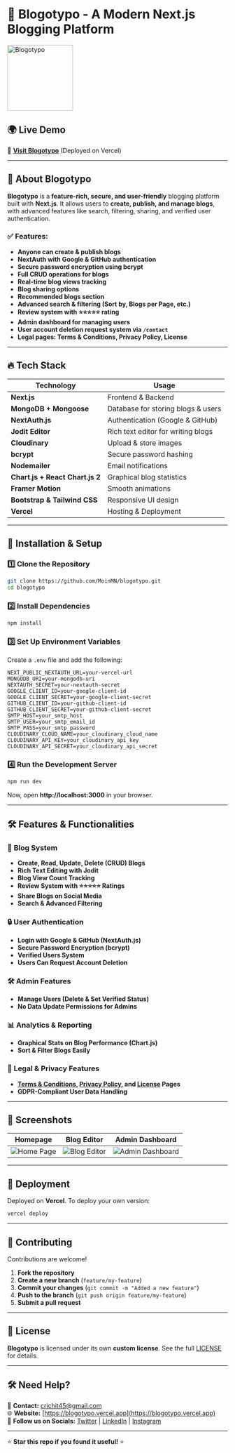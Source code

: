 # 🚀 Blogotypo - A Modern Next.js Blogging Platform

<img src="https://blogotypo.vercel.app/assets/images/favicon.jpg" alt="Blogotypo" width="150" height="150">

## 🌍 Live Demo

🔗 **[Visit Blogotypo](https://blogotypo.vercel.app)** (Deployed on Vercel)

---

## 📖 About Blogotypo

**Blogotypo** is a **feature-rich, secure, and user-friendly** blogging platform built with **Next.js**. It allows users to **create, publish, and manage blogs**, with advanced features like search, filtering, sharing, and verified user authentication.

### ✅ Features:

- **Anyone can create & publish blogs**
- **NextAuth with Google & GitHub authentication**
- **Secure password encryption using bcrypt**
- **Full CRUD operations for blogs**
- **Real-time blog views tracking**
- **Blog sharing options**
- **Recommended blogs section**
- **Advanced search & filtering (Sort by, Blogs per Page, etc.)**
- **Review system with ⭐⭐⭐⭐⭐ rating**
- **Admin dashboard for managing users**
- **User account deletion request system via `/contact`**
- **Legal pages: Terms & Conditions, Privacy Policy, License**

---

## 🔥 Tech Stack

| **Technology**                  | **Usage**                          |
| ------------------------------- | ---------------------------------- |
| **Next.js**                     | Frontend & Backend                 |
| **MongoDB + Mongoose**          | Database for storing blogs & users |
| **NextAuth.js**                 | Authentication (Google & GitHub)   |
| **Jodit Editor**                | Rich text editor for writing blogs |
| **Cloudinary**                  | Upload & store images              |
| **bcrypt**                      | Secure password hashing            |
| **Nodemailer**                  | Email notifications                |
| **Chart.js + React Chart.js 2** | Graphical blog statistics          |
| **Framer Motion**               | Smooth animations                  |
| **Bootstrap & Tailwind CSS**    | Responsive UI design               |
| **Vercel**                      | Hosting & Deployment               |

---

## 🚀 Installation & Setup

### **1️⃣ Clone the Repository**

```bash
git clone https://github.com/MoinMN/blogotypo.git
cd blogotypo
```

### **2️⃣ Install Dependencies**

```bash
npm install
```

### **3️⃣ Set Up Environment Variables**

Create a `.env` file and add the following:

```env
NEXT_PUBLIC_NEXTAUTH_URL=your-vercel-url
MONGODB_URI=your-mongodb-uri
NEXTAUTH_SECRET=your-nextauth-secret
GOOGLE_CLIENT_ID=your-google-client-id
GOOGLE_CLIENT_SECRET=your-google-client-secret
GITHUB_CLIENT_ID=your-github-client-id
GITHUB_CLIENT_SECRET=your-github-client-secret
SMTP_HOST=your_smtp_host
SMTP_USER=your_smtp_email_id
SMTP_PASS=your_smtp_password
CLOUDINARY_CLOUD_NAME=your_cloudinary_cloud_name
CLOUDINARY_API_KEY=your_cloudinary_api_key
CLOUDINARY_API_SECRET=your_cloudinary_api_secret
```

### **4️⃣ Run the Development Server**

```bash
npm run dev
```

Now, open **http://localhost:3000** in your browser.

---

## 🛠 Features & Functionalities

### 📝 **Blog System**

- **Create, Read, Update, Delete (CRUD) Blogs**
- **Rich Text Editing with Jodit**
- **Blog View Count Tracking**
- **Review System with ⭐⭐⭐⭐⭐ Ratings**
- **Share Blogs on Social Media**
- **Search & Advanced Filtering**

### 🔒 **User Authentication**

- **Login with Google & GitHub (NextAuth.js)**
- **Secure Password Encryption (bcrypt)**
- **Verified Users System**
- **Users Can Request Account Deletion**

### 🛠 **Admin Features**

- **Manage Users (Delete & Set Verified Status)**
- **No Data Update Permissions for Admins**

### 📊 **Analytics & Reporting**

- **Graphical Stats on Blog Performance (Chart.js)**
- **Sort & Filter Blogs Easily**

### 📜 **Legal & Privacy Features**

- **[Terms & Conditions](https://blogotypo.vercel.app/view/docs/term-and-conditions), [Privacy Policy](https://blogotypo.vercel.app/view/docs/privacy-policy), and [License](https://blogotypo.vercel.app/view/docs/license) Pages**
- **GDPR-Compliant User Data Handling**

---

## 🎨 Screenshots

| **Homepage**                                         | **Blog Editor**                                          | **Admin Dashboard**                                        |
| ---------------------------------------------------- | -------------------------------------------------------- | ---------------------------------------------------------- |
| ![Home Page](https://github.com/user-attachments/assets/1b63331e-d2ec-40cf-bac0-3d6e1d59247f) | ![Blog Editor](https://github.com/user-attachments/assets/2df6ab64-4078-4593-99c4-8bde89ee1027) | ![Admin Dashboard](https://github.com/user-attachments/assets/27de586d-ee37-477d-b7a9-8bee3832e432) |

---

## 🚀 Deployment

Deployed on **Vercel**. To deploy your own version:

```bash
vercel deploy
```

---

## 🤝 Contributing

Contributions are welcome!

1. **Fork the repository**
2. **Create a new branch** (`feature/my-feature`)
3. **Commit your changes** (`git commit -m "Added a new feature"`)
4. **Push to the branch** (`git push origin feature/my-feature`)
5. **Submit a pull request**

---

## 📜 License

**Blogotypo** is licensed under its own **custom license**. See the full [LICENSE](https://blogotypo.vercel.app/view/docs/license) for details.

---

## 🛠 Need Help?

📧 **Contact:** [crichit45@gmail.com](mailto:crichit45@gmail.com)  
🌐 **Website:** [https://blogotypo.vercel.app](https://blogotypo.vercel.app)  
📣 **Follow us on Socials:** [Twitter](https://x.com/MoinMN5) | [LinkedIn](https://www.linkedin.com/in/moinnaik/) | [Instagram](https://instagram.com/im_moin45)

---

⭐ **Star this repo if you found it useful!** ⭐
